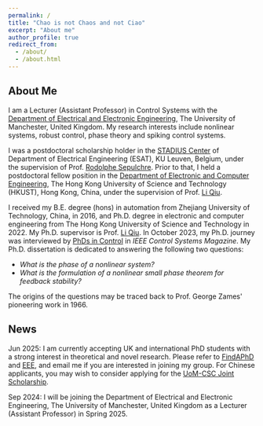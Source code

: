 ```yaml
---
permalink: /
title: "Chao is not Chaos and not Ciao"
excerpt: "About me"
author_profile: true
redirect_from: 
  - /about/
  - /about.html
---
```


About Me
------
I am a Lecturer (Assistant Professor) in Control Systems with the [Department of Electrical and Electronic Engineering](https://www.eee.manchester.ac.uk), The University of Manchester, United Kingdom. My research interests include nonlinear systems, robust control, phase theory and spiking control systems.

I was a postdoctoral scholarship holder in the [STADIUS Center](https://www.esat.kuleuven.be/stadius) of Department of Electrical Engineering (ESAT), KU Leuven, Belgium, under the supervision of Prof. [Rodolphe Sepulchre](https://sites.google.com/site/rsepulchre). Prior to that, I held a postdoctoral fellow position in the [Department of Electronic and Computer Engineering](https://ece.hkust.edu.hk), The Hong Kong University of Science and Technology (HKUST), Hong Kong, China, under the supervision of Prof. [Li Qiu](https://ece.hkust.edu.hk/eeqiu). 

I received my B.E. degree (hons) in automation from Zhejiang University of Technology, China, in 2016, and Ph.D. degree in electronic and computer engineering from The Hong Kong University of Science and Technology in 2022. My Ph.D. supervisor is Prof. [Li Qiu](https://ece.hkust.edu.hk/eeqiu). In October 2023, my Ph.D. journey was interviewed by [PhDs in Control](https://doi.org/10.1109/MCS.2023.3291899) in *IEEE Control Systems Magazine*. My Ph.D. dissertation is dedicated to answering the following two questions:

 - *What is the phase of a nonlinear system?*
 - *What is the formulation of a nonlinear small phase theorem for feedback stability?*

The origins of the questions may be traced back to Prof. George Zames' pioneering work in 1966.

News
------
Jun 2025: I am currently accepting UK and international PhD students with a strong interest in theoretical and novel research. Please refer to [FindAPhD](https://www.findaphd.com/phds/project/nonlinear-and-robust-control-a-phase-approach/?p185884) and [EEE](https://www.manchester.ac.uk/study/postgraduate-research/programmes/list/04620/phd-electrical-and-electronic-engineering), and email me if you are interested in joining my group. For Chinese applicants, you may wish to consider applying for the [UoM-CSC Joint Scholarship](https://www.se.manchester.ac.uk/study/postgraduate-research/fees-and-funding/search-for-funding/china-scholarship-council-joint-scholarship/). 

Sep 2024: I will be joining the Department of Electrical and Electronic Engineering, The University of Manchester, United Kingdom as a Lecturer (Assistant Professor) in Spring 2025.


